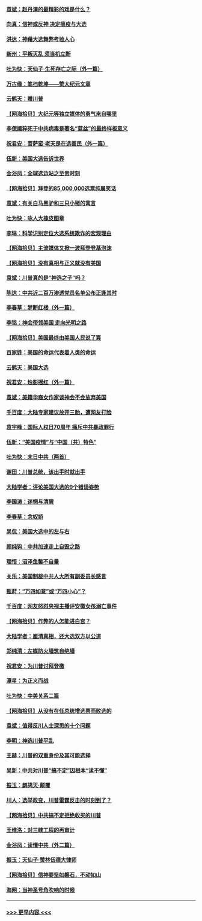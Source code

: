 #### [袁斌：赵丹演的最精彩的戏是什么？](../pages/nsc993/n12633316.md?t=12210351) 
#### [向真：信神或反神 决定瘟疫与大选](../pages/nsc993/n12632710.md?t=12210351) 
#### [洪达：神藉大选舞弊考验人心](../pages/nsc993/n12631962.md?t=12210351) 
#### [新州：平叛灭乱  须当机立断](../pages/nsc993/n12631946.md?t=12210351) 
#### [吐为快：天仙子‧生死存亡之际（外一篇）](../pages/nsc993/n12631927.md?t=12210351) 
#### [万古缘：笔扫乾坤——赞大纪元文章](../pages/nsc993/n12631922.md?t=12210351) 
#### [云鹤天：赠川普](../pages/nsc993/n12631823.md?t=12210351) 
#### [【网海拾贝】大纪元等独立媒体的勇气来自哪里](../pages/nsc993/n12629961.md?t=12210351) 
#### [李偲嫣猝死于中共病毒是著名“蓝丝”的最终样板意义](../pages/nsc993/n12628812.md?t=12210351) 
#### [祝君安：菩萨蛮·老天是在选善民（外一篇）](../pages/nsc993/n12628793.md?t=12210351) 
#### [伍新：美国大选告诉世界](../pages/nsc993/n12628768.md?t=12210351) 
#### [金浴凤：全球选边站之至贵时刻](../pages/nsc993/n12627318.md?t=12210351) 
#### [【网海拾贝】拜登的85,000,000选票纯属笑话](../pages/nsc993/n12626569.md?t=12210351) 
#### [袁斌：有关白马黑驴和三只小猪的寓言](../pages/nsc993/n12626198.md?t=12210351) 
#### [吐为快：咏人大橡皮图章](../pages/nsc993/n12624470.md?t=12210351) 
#### [李琳：科学识别定位大选系统欺诈的宏观理由](../pages/nsc993/n12624340.md?t=12210351) 
#### [【网海拾贝】主流媒体又掀一波拜登登基泡沫](../pages/nsc993/n12624000.md?t=12210351) 
#### [【网海拾贝】没有真相与正义就没有美国](../pages/nsc993/n12621885.md?t=12210351) 
#### [袁斌：川普真的是“神选之子”吗？](../pages/nsc993/n12621749.md?t=12210351) 
#### [陈达：中共近二百万渗透党员名单公布正逢其时](../pages/nsc993/n12620870.md?t=12210351) 
#### [李春草：梦断红楼（外一篇）](../pages/nsc993/n12619122.md?t=12210351) 
#### [李铭：神会带领美国 走向光明之路](../pages/nsc993/n12618584.md?t=12210351) 
#### [【网海拾贝】美国最终由美国人民说了算](../pages/nsc993/n12617255.md?t=12210351) 
#### [百家姓：美国的命运代表着人类的命运](../pages/nsc993/n12615838.md?t=12210351) 
#### [云鹤天：美国大选](../pages/nsc993/n12615994.md?t=12210351) 
#### [祝君安：烛影摇红（外一篇）](../pages/nsc993/n12615975.md?t=12210351) 
#### [袁斌：美籍华裔女作家谈神会不会放弃美国](../pages/nsc993/n12615263.md?t=12210351) 
#### [千百度：大陆专家建议放开三胎，遭网友打脸](../pages/nsc993/n12614456.md?t=12210351) 
#### [袁宇峰：国际人权日70周年 痛斥中共暴政罪行](../pages/nsc993/n12611965.md?t=12210351) 
#### [伍新：“美国疫情”与“中国（共）特色”](../pages/nsc993/n12611463.md?t=12210351) 
#### [吐为快：末日中共（两首）](../pages/nsc993/n12611461.md?t=12210351) 
#### [谢田：川普总统，该出手时就出手](../pages/nsc993/n12610905.md?t=12210351) 
#### [大陆学者：评论美国大选的9个错误姿势](../pages/nsc993/n12609586.md?t=12210351) 
#### [李国涛：迷惘与清醒](../pages/nsc993/n12607532.md?t=12210351) 
#### [李春草：念奴娇](../pages/nsc993/n12607083.md?t=12210351) 
#### [吴侃：美国大选中的左与右](../pages/nsc993/n12607054.md?t=12210351) 
#### [颜纯钩：中共加速走上自毁之路](../pages/nsc993/n12606473.md?t=12210351) 
#### [理悟：沼泽鱼鳖不自量](../pages/nsc993/n12606454.md?t=12210351) 
#### [关乐：美国制裁中共人大所有副委员长感言](../pages/nsc993/n12606442.md?t=12210351) 
#### [甄莳：“万四如意”或“万四小心”？](../pages/nsc993/n12606091.md?t=12210351) 
#### [千百度：网友怒怼央视主播评安徽女孩溺亡事件](../pages/nsc993/n12605370.md?t=12210351) 
#### [【网海拾贝】作弊的人怎能进白宫？](../pages/nsc993/n12603546.md?t=12210351) 
#### [大陆学者：厘清真相，还大选双方以公道](../pages/nsc993/n12603475.md?t=12210351) 
#### [郑纯清：左媒防火墙筑自绝墙](../pages/nsc993/n12602226.md?t=12210351) 
#### [祝君安：为川普讨拜登檄](../pages/nsc993/n12602199.md?t=12210351) 
#### [潭星：为正义而战](../pages/nsc993/n12600926.md?t=12210351) 
#### [吐为快：中美关系二篇](../pages/nsc993/n12600908.md?t=12210351) 
#### [【网海拾贝】从没有在任总统增选票而败选的](../pages/nsc993/n12600435.md?t=12210351) 
#### [袁斌：值得反川人士深思的十个问题](../pages/nsc993/n12600332.md?t=12210351) 
#### [李明：神选川普平乱](../pages/nsc993/n12599751.md?t=12210351) 
#### [王赫：川普的双重身份及其可能选择](../pages/nsc993/n12599723.md?t=12210351) 
#### [吴新：中共对川普“搞不定”因根本“读不懂”](../pages/nsc993/n12599502.md?t=12210351) 
#### [振玉：鹧鸪天‧颠覆](../pages/nsc993/n12599494.md?t=12210351) 
#### [川人：选举政变，川普雷霆反击的时刻到了？](../pages/nsc993/n12599291.md?t=12210351) 
#### [【网海拾贝】中共搞不定拒绝收买的川普](../pages/nsc993/n12598955.md?t=12210351) 
#### [王维洛：对三峡工程的再审计](../pages/nsc993/n12598436.md?t=12210351) 
#### [金浴凤：读懂中共（外二篇）](../pages/nsc993/n12597943.md?t=12210351) 
#### [振玉：天仙子‧赞林伍德大律师](../pages/nsc993/n12597929.md?t=12210351) 
#### [【网海拾贝】信神要坚如磐石，不动如山](../pages/nsc993/n12597901.md?t=12210351) 
#### [海网：当神圣号角吹响的时候](../pages/nsc993/n12595891.md?t=12210351) 

----
#### [ >>> 更早内容 <<< ](../indexes/nsc993-earlier.md)
